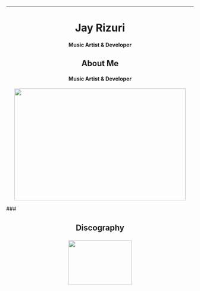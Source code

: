 ****

## <h1 align="center">Jay Rizuri</h1>

<h4 align="center">Music Artist & Developer</h4>

### <h2 align="center">About Me</h2>

<h4 align="center">Music Artist & Developer</h4>

<p align="center"><img width="460" height="300" src="https://github-readme-stats.vercel.app/api?username=JayRizuri&show_icons=true&theme=nord"></p>
###<h2 align="center">Discography</p>
<p align="center">
<img width="170" height="120" src="https://img.youtube.com/vi/FhdoUOkWTGc/0.jpg">
</p>
